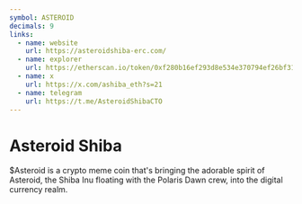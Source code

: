 ```yaml
---
symbol: ASTEROID
decimals: 9
links:
  - name: website
    url: https://asteroidshiba-erc.com/
  - name: explorer
    url: https://etherscan.io/token/0xf280b16ef293d8e534e370794ef26bf312694126
  - name: x
    url: https://x.com/ashiba_eth?s=21
  - name: telegram
    url: https://t.me/AsteroidShibaCTO
---
```


# Asteroid Shiba

$Asteroid is a crypto meme coin that's bringing the adorable spirit of Asteroid, the Shiba Inu floating with the Polaris Dawn crew, into the digital currency realm.
